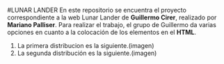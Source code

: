 #LUNAR LANDER
En este repositorio se encuentra el proyecto correspondiente a la web Lunar Lander de __Guillermo Cirer__, realizado por __Mariano Palliser__.
Para realizar el trabajo, el grupo de Guillermo da varias opciones en cuanto a la colocación de los elementos en el __HTML__.

1.  La primera distribucion es la siguiente.(imagen)
2.  La segunda distribución es la siguiente.(imagen)
